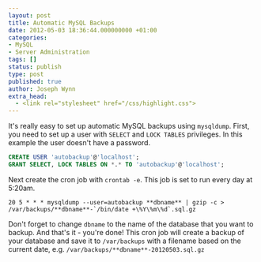 ```yaml
---
layout: post
title: Automatic MySQL Backups
date: 2012-05-03 18:36:44.000000000 +01:00
categories:
- MySQL
- Server Administration
tags: []
status: publish
type: post
published: true
author: Joseph Wynn
extra_head:
  - <link rel="stylesheet" href="/css/highlight.css">
---
```


It's really easy to set up automatic MySQL backups using `mysqldump`. First, you need to set up a user with `SELECT` and `LOCK TABLES` privileges. In this example the user doesn't have a password.

```sql
CREATE USER 'autobackup'@'localhost';
GRANT SELECT, LOCK TABLES ON *.* TO 'autobackup'@'localhost';
```

Next create the cron job with `crontab -e`. This job is set to run every day at 5:20am.

```
20 5 * * * mysqldump --user=autobackup **dbname** | gzip -c > /var/backups/**dbname**-`/bin/date +\%Y\%m\%d`.sql.gz
```

Don't forget to change `dbname` to the name of the database that you want to backup. And that's it - you're done! This cron job will create a backup of your database and save it to `/var/backups` with a filename based on the current date, e.g. `/var/backups/**dbname**-20120503.sql.gz`
